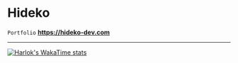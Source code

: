 # Hideko

`Portfolio` **https://hideko-dev.com**

----
[![Harlok's WakaTime stats](https://github-readme-stats.vercel.app/api/wakatime?username=Hideko)](https://github.com/anuraghazra/github-readme-stats)
